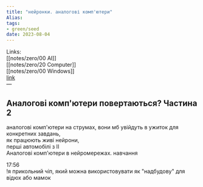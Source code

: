 ```yaml
---
title: "нейронки. аналогові комп'ютери"
Alias: 
tags:
- green/seed
date: 2023-08-04
---
```

Links:  
[[notes/zero/00 AI]]  
[[notes/zero/20 Computer]]  
[[notes/zero/00 Windows]]  
[link](https://www.youtube.com/watch?v=MCIhB7Sy9NU)  
—
## Аналогові комп'ютери повертаються? Частина 2
аналогові комп'ютери на струмах, вони мб увійдуть в ужиток для конкретних завдань,  
як працюють живі нейрони,  
перші автомобілі з ІІ  
Аналогові комп'ютери в нейромережах. навчання

17:56  
!я прикольний чіп, який можна використовувати як "надбудову" для відюх або мамок



